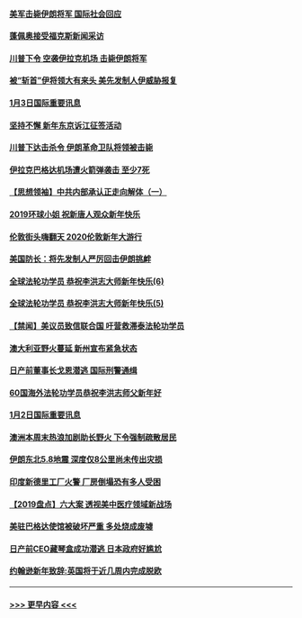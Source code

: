 #### [美军击毙伊朗将军 国际社会回应](../pages/prog202/a102744485.md?t=01040211) 
#### [蓬佩奥接受福克斯新闻采访](../pages/prog202/a102744480.md?t=01040211) 
#### [川普下令 空袭伊拉克机场 击毙伊朗将军](../pages/prog202/a102744470.md?t=01040211) 
#### [被“斩首”伊将领大有来头 美先发制人伊威胁报复](../pages/prog202/a102744454.md?t=01040211) 
#### [1月3日国际重要讯息](../pages/prog202/a102744301.md?t=01040211) 
#### [坚持不懈 新年东京诉江征签活动](../pages/prog202/a102744303.md?t=01040211) 
#### [川普下达击杀令 伊朗革命卫队将领被击毙](../pages/prog202/a102741911.md?t=01040211) 
#### [伊拉克巴格达机场遭火箭弹袭击 至少7死](../pages/prog202/a102744115.md?t=01040211) 
#### [【思想领袖】中共内部承认正走向解体（一）](../pages/prog202/a102744097.md?t=01040211) 
#### [2019环球小姐 祝新唐人观众新年快乐](../pages/prog202/a102744043.md?t=01040211) 
#### [伦敦街头嗨翻天 2020伦敦新年大游行](../pages/prog202/a102743925.md?t=01040211) 
#### [美国防长：将先发制人严厉回击伊朗挑衅](../pages/prog202/a102743930.md?t=01040211) 
#### [全球法轮功学员 恭祝李洪志大师新年快乐(6)](../pages/prog202/a102743899.md?t=01040211) 
#### [全球法轮功学员 恭祝李洪志大师新年快乐(5)](../pages/prog202/a102743766.md?t=01040211) 
#### [【禁闻】美议员致信联合国 吁营救滞泰法轮功学员](../pages/prog202/a102743781.md?t=01040211) 
#### [澳大利亚野火蔓延 新州宣布紧急状态](../pages/prog202/a102743681.md?t=01040211) 
#### [日产前董事长戈恩潜逃 国际刑警通缉](../pages/prog202/a102743676.md?t=01040211) 
#### [60国海外法轮功学员恭祝李洪志师父新年好](../pages/prog202/a102743628.md?t=01040211) 
#### [1月2日国际重要讯息](../pages/prog202/a102743488.md?t=01040211) 
#### [澳洲本周末热浪加剧助长野火 下令强制疏散居民](../pages/prog202/a102743421.md?t=01040211) 
#### [伊朗东北5.8地震 深度仅8公里尚未传出灾损](../pages/prog202/a102743396.md?t=01040211) 
#### [印度新德里工厂火警 厂房倒塌恐有多人受困](../pages/prog202/a102743386.md?t=01040211) 
#### [【2019盘点】六大案 透视美中医疗领域新战场](../pages/prog202/a102743227.md?t=01040211) 
#### [美驻巴格达使馆被破坏严重 多处烧成废墟](../pages/prog202/a102743244.md?t=01040211) 
#### [日产前CEO藏琴盒成功潜逃 日本政府好尴尬](../pages/prog202/a102742937.md?t=01040211) 
#### [约翰逊新年致辞:英国将于近几周内完成脱欧](../pages/prog202/a102742956.md?t=01040211) 

----
#### [ >>> 更早内容 <<< ](../indexes/prog202-earlier.md)
